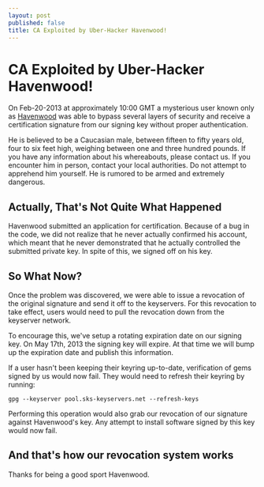 ```yaml
---
layout: post
published: false
title: CA Exploited by Uber-Hacker Havenwood!
---
```


CA Exploited by Uber-Hacker Havenwood!
======================================

On Feb-20-2013 at approximately 10:00 GMT a mysterious user known only
as [Havenwood](https://github.com/havenwood) was able to bypass
several layers of security and receive a certification signature from
our signing key without proper authentication.

He is believed to be a Caucasian male, between fifteen to fifty years
old, four to six feet high, weighing between one and three hundred
pounds.  If you have any information about his whereabouts, please
contact us.  If you encounter him in person, contact your local
authorities.  Do not attempt to apprehend him yourself.  He is rumored
to be armed and extremely dangerous.

Actually, That's Not Quite What Happened
----------------------------------------

Havenwood submitted an application for certification.  Because of a
bug in the code, we did not realize that he never actually confirmed
his account, which meant that he never demonstrated that he actually
controlled the submitted private key.  In spite of this, we signed off
on his key.

So What Now?
------------

Once the problem was discovered, we were able to issue a revocation of
the original signature and send it off to the keyservers.  For this
revocation to take effect, users would need to pull the revocation
down from the keyserver network.

To encourage this, we've setup a rotating expiration date on our
signing key.  On May 17th, 2013 the signing key will expire.  At that
time we will bump up the expiration date and publish this
information.

If a user hasn't been keeping their keyring up-to-date, verification
of gems signed by us would now fail.  They would need to refresh their
keyring by running:

    gpg --keyserver pool.sks-keyservers.net --refresh-keys

Performing this operation would also grab our revocation of our
signature against Havenwood's key.  Any attempt to install software
signed by this key would now fail.

And that's how our revocation system works
------------------------------------------

Thanks for being a good sport Havenwood.
